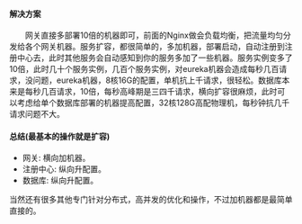 #### 解决方案

<div style="text-indent:2em">网关直接多部署10倍的机器即可，前面的Nginx做会负载均衡，把流量均匀分发给各个网关机器。服务扩容，都很简单的，多加机器，部署启动，自动注册到注册中心去，此时其他服务会自动感知到你的服务多加了一些机器。服务实例变多了10倍，此时几十个服务实例，几百个服务实例，对eureka机器会造成每秒几百请求，没问题，eureka机器，8核16G的配置，单机抗上千请求，很轻松。数据库本来是每秒几百请求，10倍，每秒高峰期是三四千请求，横向扩容很麻烦，此时可以考虑给单个数据库部署的机器提高配置，32核128G高配物理机，每秒钟抗几千请求问题不大。</div>

#### 总结(最基本的操作就是扩容)
* 网关: 横向加机器。
* 注册中心: 纵向升配置。
* 数据库: 纵向升配置。

当然还有很多其他专门针对分布式，高并发的优化和操作，不过加机器都是最简单直接的。
